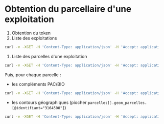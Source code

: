 
# Obtention du parcellaire d'une exploitation

1. Obtention du token
1. Liste des exploitations
```bash
curl -v -XGET -H 'Content-Type: application/json' -H 'Accept: application/json' -H "Authorization: Bearer $CARTOBIO_MP_TOKEN" 'https://rhone-alpes.mesparcelles.fr/api/exploitations'
```
1. Liste des parcelles d'une exploitation
```bash
curl -v -XGET -H 'Content-Type: application/json' -H 'Accept: application/json' -H "Authorization: Bearer $CARTOBIO_MP_TOKEN" 'https://rhone-alpes.mesparcelles.fr/api/parcelles?idexploitation={exploitationId}&millesime=2022'
```

Puis, pour chaque parcelle :
- les compléments PAC/BIO
```bash
curl -v -XGET -H 'Content-Type: application/json' -H 'Accept: application/json' -H "Authorization: Bearer $CARTOBIO_MP_TOKEN" 'https://rhone-alpes.mesparcelles.fr/api/complementpac/{parcelleId}'
```
- les contours géographiques (piocher `parcelles[].geom_parcelles.[@identifiant="3164500"]`)
```bash
curl -v -XGET -H 'Content-Type: application/json' -H 'Accept: application/json' -H "Authorization: Bearer $CARTOBIO_MP_TOKEN" 'https://rhone-alpes.mesparcelles.fr/api/geom/ilot/{ilotId}'
```
